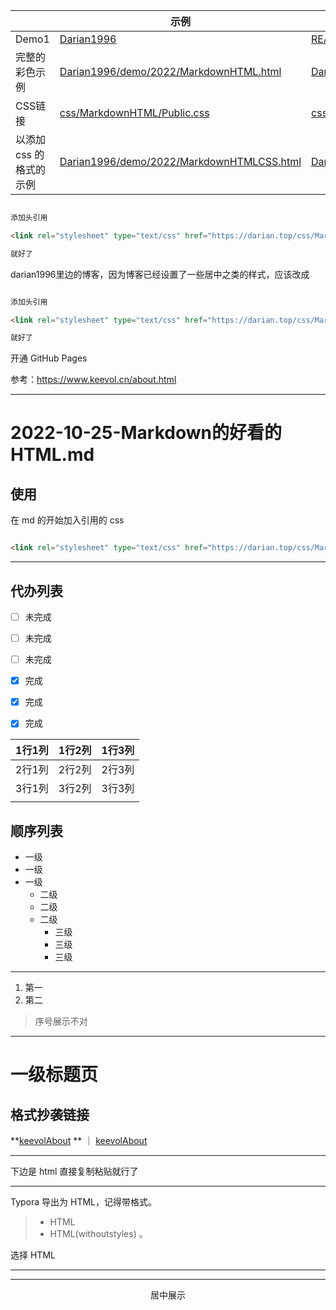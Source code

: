 <link rel="stylesheet" type="text/css" href="https://darian.top/css/MarkdownHTML/Darian1996GitHubBlog.css">



|                         | 示例                                                                                                                                   | 源码                                                                                                                                                      |
| ----------------------- |--------------------------------------------------------------------------------------------------------------------------------------|---------------------------------------------------------------------------------------------------------------------------------------------------------|
| Demo1                   | <a href="https://darian.top/Darian1996/" target="_blank">Darian1996</a>                                                              | <a href="https://github.com/Darian1996/Darian1996/blob/master/README.md" target="_blank">README.md</a>                                                  |
| 完整的彩色示例          | <a href="https://darian.top/Darian1996/demo/2022/MarkdownHTML.html" target="_blank">Darian1996/demo/2022/MarkdownHTML.html</a>       | <a href="https://github.com/Darian1996/Darian1996/blob/master/demo/2022/MarkdownHTML.md" target="_blank">Darian1996/demo/2022/MarkdownHTML.md</a>       |
| CSS链接                 | <a href="https://darian.top/css/MarkdownHTML/Public.css" target="_blank">css/MarkdownHTML/Public.css</a>                             | <a href="https://github.com/Darian1996/darian.top/blob/master/css/MarkdownHTML/Public.css" target="_blank">css/MarkdownHTML/Public.css</a>              |
| 以添加 css 的格式的示例 | <a href="https://darian.top/Darian1996/demo/2022/MarkdownHTMLCSS.html" target="_blank">Darian1996/demo/2022/MarkdownHTMLCSS.html</a> | <a href="https://github.com/Darian1996/Darian1996/blob/master/demo/2022/MarkdownHTMLCSS.md" target="_blank">Darian1996/demo/2022/MarkdownHTMLCSS.md</a> |



```html

添加头引用

<link rel="stylesheet" type="text/css" href="https://darian.top/css/MarkdownHTML/Public.css">

就好了

```


darian1996里边的博客，因为博客已经设置了一些居中之类的样式，应该改成

```html

添加头引用

<link rel="stylesheet" type="text/css" href="https://darian.top/css/MarkdownHTML/Darian1996GitHubBlog.css">

就好了

```


开通 GitHub Pages



参考：https://www.keevol.cn/about.html

---------


# 2022-10-25-Markdown的好看的HTML.md


## 使用

在 md 的开始加入引用的 css

```html

<link rel="stylesheet" type="text/css" href="https://darian.top/css/MarkdownHTML/Public.css">

```


---

## 代办列表

- [ ] 未完成
- [ ] 未完成
- [ ] 未完成
- [x] 完成
- [x] 完成
- [x] 完成



| 1行1列 | 1行2列 | 1行3列 |
| ------ | ------ | ------ |
| 2行1列 | 2行2列 | 2行3列 |
| 3行1列 | 3行2列 | 3行3列 |
|        |        |        |



## 顺序列表

- 一级
- 一级
- 一级
    - 二级
    - 二级
    - 二级
        - 三级
        - 三级
        - 三级


---

1. 第一
2. 第二

> 序号展示不对

---

# 一级标题页

## 格式抄袭链接

**[keevolAbout](https://www.keevol.cn/about.html)  ** ｜  [keevolAbout](https://www.keevol.cn/about.html)

---

下边是 html 直接复制粘贴就行了

---

Typora 导出为 HTML，记得带格式。

> - HTML
> - HTML(withoutstyles) 。

选择 HTML


---



---


<center>居中展示</center>